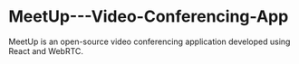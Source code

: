 # MeetUp---Video-Conferencing-App
MeetUp is an open-source video conferencing application developed using React and WebRTC.

